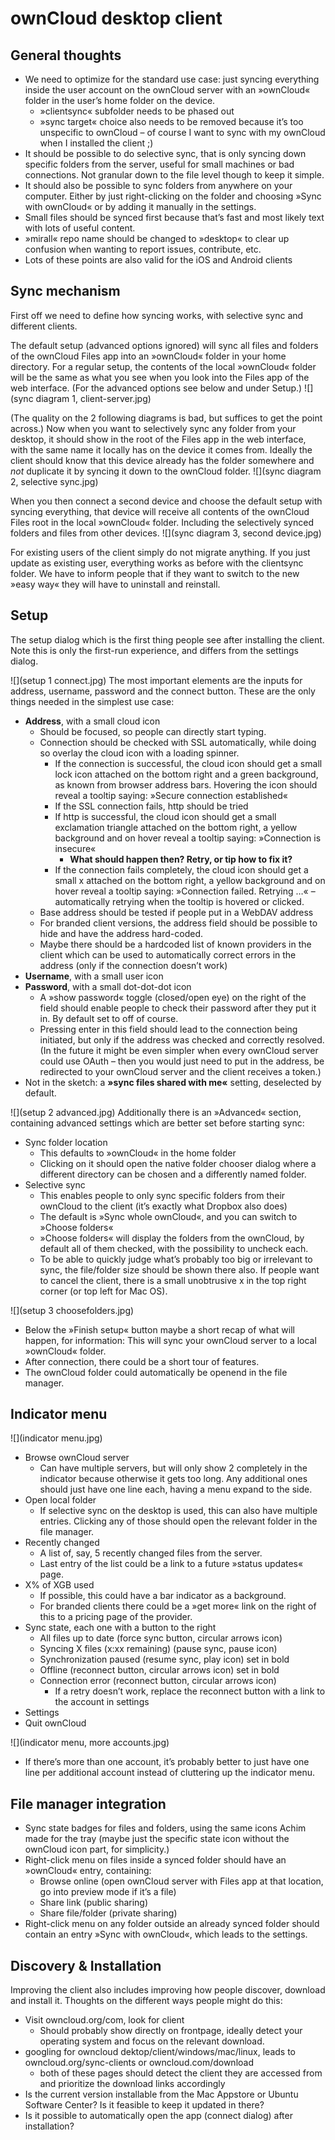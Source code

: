 # ownCloud desktop client


## General thoughts

* We need to optimize for the standard use case: just syncing everything inside the user account on the ownCloud server with an »ownCloud« folder in the user’s home folder on the device.
  * »clientsync« subfolder needs to be phased out
  * »sync target« choice also needs to be removed because it’s too unspecific to ownCloud – of course I want to sync with my ownCloud when I installed the client ;)
* It should be possible to do selective sync, that is only syncing down specific folders from the server, useful for small machines or bad connections. Not granular down to the file level though to keep it simple.
* It should also be possible to sync folders from anywhere on your computer. Either by just right-clicking on the folder and choosing »Sync with ownCloud« or by adding it manually in the settings.
* Small files should be synced first because that’s fast and most likely text with lots of useful content.
* »mirall« repo name should be changed to »desktop« to clear up confusion when wanting to report issues, contribute, etc.
* Lots of these points are also valid for the iOS and Android clients


## Sync mechanism
First off we need to define how syncing works, with selective sync and different clients.

The default setup (advanced options ignored) will sync all files and folders of the ownCloud Files app into an »ownCloud« folder in your home directory. For a regular setup, the contents of the local »ownCloud« folder will be the same as what you see when you look into the Files app of the web interface. (For the advanced options see below and under Setup.)
![](sync diagram 1, client-server.jpg)

(The quality on the 2 following diagrams is bad, but suffices to get the point across.)
Now when you want to selectively sync any folder from your desktop, it should show in the root of the Files app in the web interface, with the same name it locally has on the device it comes from. Ideally the client should know that this device already has the folder somewhere and _not_ duplicate it by syncing it down to the ownCloud folder.
![](sync diagram 2, selective sync.jpg)

When you then connect a second device and choose the default setup with syncing everything, that device will receive all contents of the ownCloud Files root in the local »ownCloud« folder. Including the selectively synced folders and files from other devices.
![](sync diagram 3, second device.jpg)

For existing users of the client simply do not migrate anything. If you just update as existing user, everything works as before with the clientsync folder. We have to inform people that if they want to switch to the new »easy way« they will have to uninstall and reinstall.


## Setup

The setup dialog which is the first thing people see after installing the client. Note this is only the first-run experience, and differs from the settings dialog.

![](setup 1 connect.jpg)
The most important elements are the inputs for address, username, password and the connect button. These are the only things needed in the simplest use case:
 * **Address**, with a small cloud icon
   * Should be focused, so people can directly start typing.
   * Connection should be checked with SSL automatically, while doing so overlay the cloud icon with a loading spinner.
     * If the connection is successful, the cloud icon should get a small lock icon attached on the bottom right and a green background, as known from browser address bars. Hovering the icon should reveal a tooltip saying: »Secure connection established«
     * If the SSL connection fails, http should be tried
     * If http is successful, the cloud icon should get a small exclamation triangle attached on the bottom right, a yellow background and on hover reveal a tooltip saying: »Connection is insecure«
       * **What should happen then? Retry, or tip how to fix it?**
     * If the connection fails completely, the cloud icon should get a small x attached on the bottom right, a yellow background and on hover reveal a tooltip saying: »Connection failed. Retrying …« – automatically retrying when the tooltip is hovered or clicked.
   * Base address should be tested if people put in a WebDAV address
   * For branded client versions, the address field should be possible to hide and have the address hard-coded.
   * Maybe there should be a hardcoded list of known providers in the client which can be used to automatically correct errors in the address (only if the connection doesn’t work)
 * **Username**, with a small user icon
 * **Password**, with a small dot-dot-dot icon
   * A »show password« toggle (closed/open eye) on the right of the field should enable people to check their password after they put it in. By default set to off of course.
   * Pressing enter in this field should lead to the connection being initiated, but only if the address was checked and correctly resolved.
(In the future it might be even simpler when every ownCloud server could use OAuth – then you would just need to put in the address, be redirected to your ownCloud server and the client receives a token.)
 * Not in the sketch: a **»sync files shared with me«** setting, deselected by default.

![](setup 2 advanced.jpg)
Additionally there is an »Advanced« section, containing advanced settings which are better set before starting sync:
 * Sync folder location
   * This defaults to »ownCloud« in the home folder
   * Clicking on it should open the native folder chooser dialog where a different directory can be chosen and a differently named folder.
 * Selective sync
   * This enables people to only sync specific folders from their ownCloud to the client (it’s exactly what Dropbox also does)
   * The default is »Sync whole ownCloud«, and you can switch to »Choose folders«
   * »Choose folders« will display the folders from the ownCloud, by default all of them checked, with the possibility to uncheck each.
   * To be able to quickly judge what’s probably too big or irrelevant to sync, the file/folder size should be shown there also.
If people want to cancel the client, there is a small unobtrusive x in the top right corner (or top left for Mac OS).

![](setup 3 choosefolders.jpg)

* Below the »Finish setup« button maybe a short recap of what will happen, for information: This will sync your ownCloud server to a local »ownCloud« folder.
* After connection, there could be a short tour of features.
* The ownCloud folder could automatically be openend in the file manager.


## Indicator menu

![](indicator menu.jpg)

* Browse ownCloud server
  * Can have multiple servers, but will only show 2 completely in the indicator because otherwise it gets too long. Any additional ones should just have one line each, having a menu expand to the side.
* Open local folder
  * If selective sync on the desktop is used, this can also have multiple entries. Clicking any of those should open the relevant folder in the file manager.
* Recently changed
  * A list of, say, 5 recently changed files from the server.
  * Last entry of the list could be a link to a future »status updates« page.
* X% of XGB used
  * If possible, this could have a bar indicator as a background.
  * For branded clients there could be a »get more« link on the right of this to a pricing page of the provider.
* Sync state, each one with a button to the right
  * All files up to date (force sync button, circular arrows icon)
  * Syncing X files (x:xx remaining) (pause sync, pause icon)
  * Synchronization paused (resume sync, play icon) set in bold
  * Offline (reconnect button, circular arrows icon) set in bold
  * Connection error (reconnect button, circular arrows icon)
    * If a retry doesn’t work, replace the reconnect button with a link to the account in settings
* Settings
* Quit ownCloud

![](indicator menu, more accounts.jpg)

* If there’s more than one account, it’s probably better to just have one line per additional account instead of cluttering up the indicator menu.


## File manager integration
* Sync state badges for files and folders, using the same icons Achim made for the tray (maybe just the specific state icon without the ownCloud icon part, for simplicity.)
* Right-click menu on files inside a synced folder should have an »ownCloud« entry, containing:
  * Browse online (open ownCloud server with Files app at that location, go into preview mode if it’s a file)
  * Share link (public sharing)
  * Share file/folder (private sharing)
* Right-click menu on any folder outside an already synced folder should contain an entry »Sync with ownCloud«, which leads to the settings.


## Discovery & Installation
Improving the client also includes improving how people discover, download and install it. Thoughts on the different ways people might do this:

 * Visit owncloud.org/com, look for client
   * Should probably show directly on frontpage, ideally detect your operating system and focus on the relevant download.
 * googling for owncloud dektop/client/windows/mac/linux, leads to owncloud.org/sync-clients or owncloud.com/download
   * both of these pages should detect the client they are accessed from and prioritize the download links accordingly
 * Is the current version installable from the Mac Appstore or Ubuntu Software Center? Is it feasible to keep it updated in there?
 * Is it possible to automatically open the app (connect dialog) after installation?

